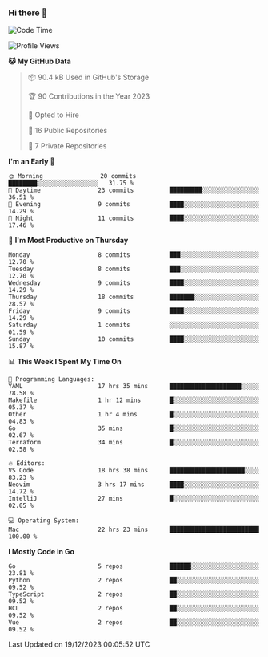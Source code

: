 ### Hi there 👋
<!--![visitors](https://visitor-badge.glitch.me/badge?page_id=d0zingcat)-->
<!--
**d0zingcat/d0zingcat** is a ✨ _special_ ✨ repository because its `README.md` (this file) appears on your GitHub profile.

Here are some ideas to get you started:

- 🔭 I’m currently working on ...
- 🌱 I’m currently learning ...
- 👯 I’m looking to collaborate on ...
- 🤔 I’m looking for help with ...
- 💬 Ask me about ...
- 📫 How to reach me: ...
- 😄 Pronouns: ...
- ⚡ Fun fact: ...
-->
<!--START_SECTION:waka-->
![Code Time](http://img.shields.io/badge/Code%20Time-3%2C253%20hrs%2037%20mins-blue)

![Profile Views](http://img.shields.io/badge/Profile%20Views-0-blue)

**🐱 My GitHub Data** 

> 📦 90.4 kB Used in GitHub's Storage 
 > 
> 🏆 90 Contributions in the Year 2023
 > 
> 💼 Opted to Hire
 > 
> 📜 16 Public Repositories 
 > 
> 🔑 7 Private Repositories 
 > 
**I'm an Early 🐤** 

```text
🌞 Morning                20 commits          ████████░░░░░░░░░░░░░░░░░   31.75 % 
🌆 Daytime                23 commits          █████████░░░░░░░░░░░░░░░░   36.51 % 
🌃 Evening                9 commits           ████░░░░░░░░░░░░░░░░░░░░░   14.29 % 
🌙 Night                  11 commits          ████░░░░░░░░░░░░░░░░░░░░░   17.46 % 
```
📅 **I'm Most Productive on Thursday** 

```text
Monday                   8 commits           ███░░░░░░░░░░░░░░░░░░░░░░   12.70 % 
Tuesday                  8 commits           ███░░░░░░░░░░░░░░░░░░░░░░   12.70 % 
Wednesday                9 commits           ████░░░░░░░░░░░░░░░░░░░░░   14.29 % 
Thursday                 18 commits          ███████░░░░░░░░░░░░░░░░░░   28.57 % 
Friday                   9 commits           ████░░░░░░░░░░░░░░░░░░░░░   14.29 % 
Saturday                 1 commits           ░░░░░░░░░░░░░░░░░░░░░░░░░   01.59 % 
Sunday                   10 commits          ████░░░░░░░░░░░░░░░░░░░░░   15.87 % 
```


📊 **This Week I Spent My Time On** 

```text
💬 Programming Languages: 
YAML                     17 hrs 35 mins      ████████████████████░░░░░   78.58 % 
Makefile                 1 hr 12 mins        █░░░░░░░░░░░░░░░░░░░░░░░░   05.37 % 
Other                    1 hr 4 mins         █░░░░░░░░░░░░░░░░░░░░░░░░   04.83 % 
Go                       35 mins             █░░░░░░░░░░░░░░░░░░░░░░░░   02.67 % 
Terraform                34 mins             █░░░░░░░░░░░░░░░░░░░░░░░░   02.58 % 

🔥 Editors: 
VS Code                  18 hrs 38 mins      █████████████████████░░░░   83.23 % 
Neovim                   3 hrs 17 mins       ████░░░░░░░░░░░░░░░░░░░░░   14.72 % 
IntelliJ                 27 mins             █░░░░░░░░░░░░░░░░░░░░░░░░   02.05 % 

💻 Operating System: 
Mac                      22 hrs 23 mins      █████████████████████████   100.00 % 
```

**I Mostly Code in Go** 

```text
Go                       5 repos             ██████░░░░░░░░░░░░░░░░░░░   23.81 % 
Python                   2 repos             ██░░░░░░░░░░░░░░░░░░░░░░░   09.52 % 
TypeScript               2 repos             ██░░░░░░░░░░░░░░░░░░░░░░░   09.52 % 
HCL                      2 repos             ██░░░░░░░░░░░░░░░░░░░░░░░   09.52 % 
Vue                      2 repos             ██░░░░░░░░░░░░░░░░░░░░░░░   09.52 % 
```




 Last Updated on 19/12/2023 00:05:52 UTC
<!--END_SECTION:waka-->

